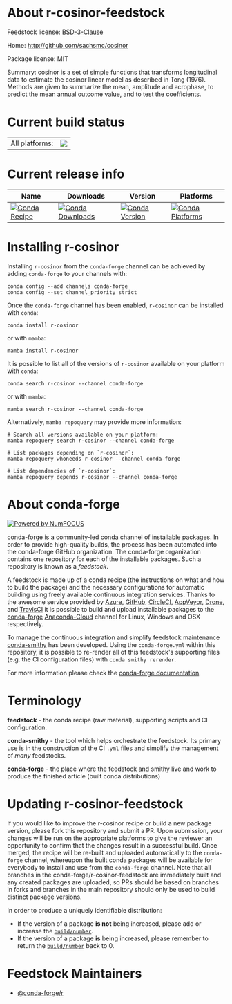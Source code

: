 About r-cosinor-feedstock
=========================

Feedstock license: [BSD-3-Clause](https://github.com/conda-forge/r-cosinor-feedstock/blob/main/LICENSE.txt)

Home: http://github.com/sachsmc/cosinor

Package license: MIT

Summary: cosinor is a set of simple functions that transforms longitudinal data to estimate the cosinor linear model as described in Tong (1976). Methods are given to summarize the mean, amplitude and acrophase, to predict the mean annual outcome value, and to test the coefficients.

Current build status
====================


<table><tr><td>All platforms:</td>
    <td>
      <a href="https://dev.azure.com/conda-forge/feedstock-builds/_build/latest?definitionId=11009&branchName=main">
        <img src="https://dev.azure.com/conda-forge/feedstock-builds/_apis/build/status/r-cosinor-feedstock?branchName=main">
      </a>
    </td>
  </tr>
</table>

Current release info
====================

| Name | Downloads | Version | Platforms |
| --- | --- | --- | --- |
| [![Conda Recipe](https://img.shields.io/badge/recipe-r--cosinor-green.svg)](https://anaconda.org/conda-forge/r-cosinor) | [![Conda Downloads](https://img.shields.io/conda/dn/conda-forge/r-cosinor.svg)](https://anaconda.org/conda-forge/r-cosinor) | [![Conda Version](https://img.shields.io/conda/vn/conda-forge/r-cosinor.svg)](https://anaconda.org/conda-forge/r-cosinor) | [![Conda Platforms](https://img.shields.io/conda/pn/conda-forge/r-cosinor.svg)](https://anaconda.org/conda-forge/r-cosinor) |

Installing r-cosinor
====================

Installing `r-cosinor` from the `conda-forge` channel can be achieved by adding `conda-forge` to your channels with:

```
conda config --add channels conda-forge
conda config --set channel_priority strict
```

Once the `conda-forge` channel has been enabled, `r-cosinor` can be installed with `conda`:

```
conda install r-cosinor
```

or with `mamba`:

```
mamba install r-cosinor
```

It is possible to list all of the versions of `r-cosinor` available on your platform with `conda`:

```
conda search r-cosinor --channel conda-forge
```

or with `mamba`:

```
mamba search r-cosinor --channel conda-forge
```

Alternatively, `mamba repoquery` may provide more information:

```
# Search all versions available on your platform:
mamba repoquery search r-cosinor --channel conda-forge

# List packages depending on `r-cosinor`:
mamba repoquery whoneeds r-cosinor --channel conda-forge

# List dependencies of `r-cosinor`:
mamba repoquery depends r-cosinor --channel conda-forge
```


About conda-forge
=================

[![Powered by
NumFOCUS](https://img.shields.io/badge/powered%20by-NumFOCUS-orange.svg?style=flat&colorA=E1523D&colorB=007D8A)](https://numfocus.org)

conda-forge is a community-led conda channel of installable packages.
In order to provide high-quality builds, the process has been automated into the
conda-forge GitHub organization. The conda-forge organization contains one repository
for each of the installable packages. Such a repository is known as a *feedstock*.

A feedstock is made up of a conda recipe (the instructions on what and how to build
the package) and the necessary configurations for automatic building using freely
available continuous integration services. Thanks to the awesome service provided by
[Azure](https://azure.microsoft.com/en-us/services/devops/), [GitHub](https://github.com/),
[CircleCI](https://circleci.com/), [AppVeyor](https://www.appveyor.com/),
[Drone](https://cloud.drone.io/welcome), and [TravisCI](https://travis-ci.com/)
it is possible to build and upload installable packages to the
[conda-forge](https://anaconda.org/conda-forge) [Anaconda-Cloud](https://anaconda.org/)
channel for Linux, Windows and OSX respectively.

To manage the continuous integration and simplify feedstock maintenance
[conda-smithy](https://github.com/conda-forge/conda-smithy) has been developed.
Using the ``conda-forge.yml`` within this repository, it is possible to re-render all of
this feedstock's supporting files (e.g. the CI configuration files) with ``conda smithy rerender``.

For more information please check the [conda-forge documentation](https://conda-forge.org/docs/).

Terminology
===========

**feedstock** - the conda recipe (raw material), supporting scripts and CI configuration.

**conda-smithy** - the tool which helps orchestrate the feedstock.
                   Its primary use is in the construction of the CI ``.yml`` files
                   and simplify the management of *many* feedstocks.

**conda-forge** - the place where the feedstock and smithy live and work to
                  produce the finished article (built conda distributions)


Updating r-cosinor-feedstock
============================

If you would like to improve the r-cosinor recipe or build a new
package version, please fork this repository and submit a PR. Upon submission,
your changes will be run on the appropriate platforms to give the reviewer an
opportunity to confirm that the changes result in a successful build. Once
merged, the recipe will be re-built and uploaded automatically to the
`conda-forge` channel, whereupon the built conda packages will be available for
everybody to install and use from the `conda-forge` channel.
Note that all branches in the conda-forge/r-cosinor-feedstock are
immediately built and any created packages are uploaded, so PRs should be based
on branches in forks and branches in the main repository should only be used to
build distinct package versions.

In order to produce a uniquely identifiable distribution:
 * If the version of a package **is not** being increased, please add or increase
   the [``build/number``](https://docs.conda.io/projects/conda-build/en/latest/resources/define-metadata.html#build-number-and-string).
 * If the version of a package **is** being increased, please remember to return
   the [``build/number``](https://docs.conda.io/projects/conda-build/en/latest/resources/define-metadata.html#build-number-and-string)
   back to 0.

Feedstock Maintainers
=====================

* [@conda-forge/r](https://github.com/conda-forge/r/)

